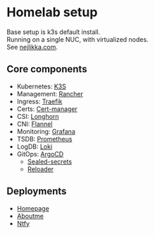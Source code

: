 # Homelab setup

Base setup is k3s default install.\
Running on a single NUC, with virtualized nodes.\
See [nejlikka.com](https://nejlikka.com).

## Core components

- Kubernetes: [K3S](https://docs.k3s.io)
- Management: [Rancher](https://github.com/rancher/rancher)
- Ingress: [Traefik](https://github.com/traefik/traefik/)
- Certs: [Cert-manager](https://github.com/cert-manager/cert-manager)
- CSI: [Longhorn](https://github.com/longhorn/longhorn)
- CNI: [Flannel](https://github.com/flannel-io/flannel)
- Monitoring: [Grafana](https://github.com/grafana/grafana)
- TSDB: [Prometheus](https://github.com/prometheus/prometheus)
- LogDB: [Loki](https://github.com/grafana/loki)
- GitOps: [ArgoCD](https://github.com/argoproj/argo-cd)
  - [Sealed-secrets](https://github.com/bitnami-labs/sealed-secrets)
  - [Reloader](https://github.com/stakater/Reloader)

## Deployments

- [Homepage](https://github.com/pontusc/homepage)
- [Aboutme](https://github.com/pontusc/aboutme)
- [Ntfy](https://github.com/pontusc/homelab/deployments/ntfy)
